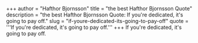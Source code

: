 +++
author = "Hafthor Bjornsson"
title = "the best Hafthor Bjornsson Quote"
description = "the best Hafthor Bjornsson Quote: If you're dedicated, it's going to pay off."
slug = "if-youre-dedicated-its-going-to-pay-off"
quote = '''If you're dedicated, it's going to pay off.'''
+++
If you're dedicated, it's going to pay off.
